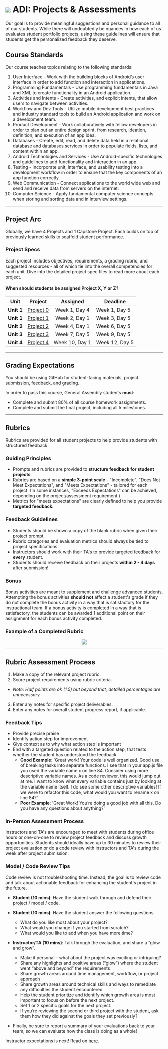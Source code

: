 # ![](https://ga-dash.s3.amazonaws.com/production/assets/logo-9f88ae6c9c3871690e33280fcf557f33.png) ADI: Projects & Assessments

Our goal is to provide meaningful suggestions and personal guidance to all of our students. While there will undoubtedly be nuances in how each of us evaluates student portfolio projects, using these guidelines will ensure that students get the personalized feedback they deserve.

## Course Standards

Our course teaches topics relating to the following standards:

1. User Interface - Work with the building blocks of Android’s user interface in order to add function and interaction in applications.
2. Programming Fundamentals - Use programming fundamentals in Java and XML to create functionality in an Android application.
3. Activities and Intents -  Create activities, and explicit intents, that allow users to navigate between activities.
4. Workflow and Dev Tools - Utilize mobile development best practices and industry standard tools to build an Android application and work on a development team.
5. Product Development - Work collaboratively with fellow developers in order to plan out an entire design sprint, from research, ideation, definition, and execution of an app idea.
6. Databases - Create, edit, read, and delete data held in a relational database and databases services in order to populate fields, lists, and content within an app.
7. Android Technologies and Services - Use Android-specific technologies and guidelines to add functionality and interaction in an app.
8. Testing - Incorporate unit, interface, and usability testing into a development workflow in order to ensure that the key components of an app function correctly.
9. Web Communication - Connect applications to the world wide web and send and receive data from servers on the internet.
10. Computer Science - Apply fundamental computer science concepts when storing and sorting data and in interview settings.

---

## Project Arc

Globally, we have 4 Projects and 1 Capstone Project. Each builds on top of previously learned skills to scaffold student performance.

### Project Specs

Each project includes objectives, requirements, a grading rubric, and suggested resources - all of which tie into the overall competencies for each unit. Dive into the detailed project spec files to read more about each project.

#### When should students be assigned Project X, Y or Z?

| Unit | Project | Assigned | Deadline |
| --- | --- | :---: | --- |
| **Unit 1** | [Project 0](../03-projects/project-00) | Week 1, Day 4 | Week 1, Day 5 |
| **Unit 1** | [Project 1](../03-projects/project-01) | Week 2, Day 1 | Week 3, Day 5 |
| **Unit 2** | [Project 2](../03-projects/project-02) | Week 4, Day 1 | Week 6, Day 5 |
| **Unit 3** | [Project 3](../03-projects/project-03) | Week 7, Day 5 | Week 9, Day 5 |
| **Unit 4** | [Project 4](../03-projects/project-04) | Week 10, Day 1 | Week 12, Day 5 |

---

## Grading Expectations

You should be using GitHub for student-facing materials, project submission, feedback, and grading.

In order to pass this course, General Assembly students **must**:

- Complete and submit 80% of all course homework assignments.
- Complete and submit the final project, including all 5 milestones.

---

## Rubrics

Rubrics are provided for all student projects to help provide students with structured feedback.

### Guiding Principles

- Prompts and rubrics are provided to **structure feedback for student projects**.
- Rubrics are based on a **simple 3-point scale** - "Incomplete", "Does Not Meet Expectations", and "Meets Expectations" - tailored for each project. (In some instances, "Exceeds Expectations" can be achieved, depending on the project/assessment requirement.)
- Metrics for "meets expectations" are clearly defined to help you provide **targeted feedback.**

### Feedback Guidelines

- Students should be shown a copy of the blank rubric when given their project prompt.
- Rubric categories and evaluation metrics should always be tied to project specifications.
- Instructors should work with their TA's to provide targeted feedback for **every** student.
- Students should receive feedback on their projects **within 2 - 4 days** after submission!

### Bonus

Bonus activities are meant to supplement and challenge advanced students.  Attempting the bonus activities **should not** affect a student's grade if they do not complete the bonus activity in a way that is satisfactory for the instructional team.  If a bonus activity is completed in a way that is satisfactory, the students can be awarded 1 additional point on their assignment for each bonus activity completed.

### Example of a Completed Rubric

<p align="center">
  <img src="https://i.imgur.com/Yi5rSxE.png">
</p>

---

## Rubric Assessment Process

1. Make a copy of the relevant project rubric.
2. Score project requirements using rubric criteria.
  - _Note: Half points are ok (1.5) but beyond that, detailed percentages are unnecessary._
3. Enter any notes for specific project deliverables.
4. Enter any notes for overall student progress report, if applicable.

### Feedback Tips

- Provide precise praise
- Identify action step for improvement
- Give context as to why what action step is important
- End with a targeted question related to the action step, that tests whether the student has understood the feedback.
  - **Good Example**: 'Great work! Your code is well organized. Good use of breaking tasks into separate functions. I see that in your app.js file you used the variable name x on line 84. Consider using more descriptive variable names. As a code reviewer, this would jump out at me. I want to know what every variable contains just by looking at the variable name itself. I do see some other descriptive variables! If we were to refactor this code, what would you want to rename x on line 84?'
  - **Poor Example**: 'Great Work! You’re doing a good job with all this. Do you have any questions about anything?'

### In-Person Assessment Process

Instructors and TA's are encouraged to meet with students during office hours or one-on-one to review project feedback and discuss growth opportunities. Students should ideally have up to 30 minutes to review their project evaluation or do a code review with instructors and TA's during the week after project submission.

### Model / Code Review Tips

Code review is not troubleshooting time. Instead, the goal is to review code and talk about actionable feedback for enhancing the student's project in the future.

- __Student (10 mins)__: Have the student walk through and defend their project / model / code.

- __Student (10 mins)__: Have the student answer the following questions.
  - What do you like most about your project?
  - What would you change if you started from scratch?
  - What would you like to add when you have more time?

- __Instructor/TA (10 mins)__: Talk through the evaluation, and share a “glow and grow”.
  - Make it personal – what about the project was exciting or intriguing?
  - Share any highlights and positive areas (“glow”) where the student went “above and beyond” the requirements
  - Share growth areas around time management, workflow, or project approach
  - Share growth areas around technical skills and ways to remediate any difficulties the student encountered
  - Help the student prioritize and identify which growth area is most important to focus on before the next project.
  - Set 1 or 2 specific goals for the next project.
  - If you’re reviewing the second or third project with the student, ask them how they did against the goals they set previously?

- Finally, be sure to report a summary of your evaluations back to your team, so we can evaluate how the class is doing as a whole!

Instructor expectations is next!  Read on [here](05-instructor-expectations.md).
